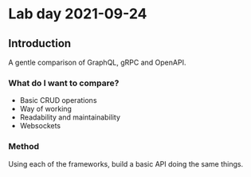 # Lab day 2021-09-24

## Introduction

A gentle comparison of GraphQL, gRPC and OpenAPI.

### What do I want to compare?
 - Basic CRUD operations
 - Way of working
 - Readability and maintainability
 - Websockets

### Method

Using each of the frameworks, build a basic API doing the same things.